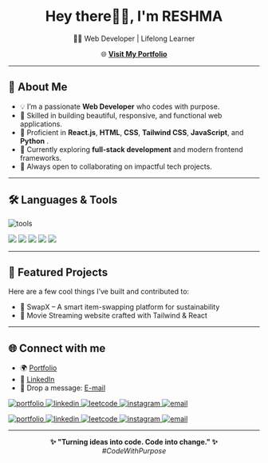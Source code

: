 <h1 align="center">Hey there🖐🏼, I'm RESHMA</h1>

<p align="center">
 👩‍💻 Web Developer | Lifelong Learner
</p>

<p align="center">
  🌐 <a href="https://reshmajprofile.netlify.app/" target="_blank" text-design=none><b>Visit My Portfolio</b></a> 
</p>

---

## 🦾 About Me

- 💡 I’m a passionate **Web Developer** who codes with purpose.
- 🔧 Skilled in building beautiful, responsive, and functional web applications.
- 💬 Proficient in **React.js**, **HTML**, **CSS**, **Tailwind CSS**, **JavaScript**, and **Python** .
- 🌱 Currently exploring **full-stack development** and modern frontend frameworks.
- 🤝 Always open to collaborating on impactful tech projects.

---


##  🛠️ Languages & Tools
<p align="left"> 
  <img src="https://skillicons.dev/icons?i=js,react,nodejs,tailwind,python,html,css,git,github,vscode" alt="tools" />
</p>

<p>
  <img src="https://img.shields.io/badge/React-20232A?style=for-the-badge&logo=react&logoColor=61DAFB"/>
<img src="https://img.shields.io/badge/Tailwind_CSS-38B2AC?style=for-the-badge&logo=tailwind-css&logoColor=white"/>
<img src="https://img.shields.io/badge/Vite-646CFF?style=for-the-badge&logo=vite&logoColor=white"/>
<img src="https://img.shields.io/badge/JavaScript-000000?style=for-the-badge&logo=javascript&logoColor=F7DF1E"/>
<img src="https://img.shields.io/badge/HTML5-E34F26?style=for-the-badge&logo=html5&logoColor=white"/>
</p>

---

## 📌 Featured Projects

Here are a few cool things I’ve built and contributed to:
- 🧩 SwapX – A smart item-swapping platform for sustainability
- 🎯 Movie Streaming website crafted with Tailwind & React

---

## 🌐 Connect with me

- 🌍 [Portfolio](https://reshmajprofile.netlify.app/)
- 💼 [LinkedIn](https://www.linkedin.com/in/reshma-jesurajan1510/) 
- 📧 Drop a message: [E-mail](mailto:reshmajr1015@gmail.com)


<p align="left">
  <a href="https://reshmajprofile.netlify.app/" target="_blank">
    <img src="https://img.shields.io/badge/My%20Portfolio-%2312100E.svg?style=for-the-badge&logo=github&logoColor=white" alt="portfolio"/>
  </a>
  <a href="https://www.linkedin.com/in/reshma-jesurajan1510/" target="_blank">
    <img src="https://img.shields.io/badge/LinkedIn-%230077B5.svg?style=for-the-badge&logo=linkedin&logoColor=white" alt="linkedin"/>
  </a>
  <a href="https://leetcode.com/u/reshmaJr/" target="_blank">
    <img src="https://img.shields.io/badge/LeetCode-%23FFA116.svg?style=for-the-badge&logo=leetcode&logoColor=black" alt="leetcode"/>
  </a>
  <a href="https://instagram.com/your-instagram" target="_blank">
    <img src="https://img.shields.io/badge/Instagram-%23E4405F.svg?style=for-the-badge&logo=instagram&logoColor=white" alt="instagram"/>
  </a>
  <a href="mailto:reshmajr1015@gmail.com" target="_blank">
    <img src="https://img.shields.io/badge/Email-D14836?style=for-the-badge&logo=gmail&logoColor=white" alt="email"/>
  </a>
</p>


  <a href="https://reshmajprofile.netlify.app/" target="_blank">
    <img src="https://img.shields.io/badge/My%20Portfolio-000?style=flat&logo=firefox&logoColor=white" alt="portfolio" />
  </a>
  <a href="https://www.linkedin.com/in/reshma-jesurajan1510/" target="_blank">
    <img src="https://img.shields.io/badge/-LinkedIn-000?style=flat&logo=linkedin&logoColor=blue" alt="linkedin" />
  </a>
  <a href="https://leetcode.com/u/reshmaJr/" target="_blank">
    <img src="https://img.shields.io/badge/-LeetCode-000?style=flat&logo=leetcode&logoColor=FFA116" alt="leetcode" />
  </a>
  <a href="https://www.instagram.com/reshhmaajr/" target="_blank">
    <img src="https://img.shields.io/badge/-Instagram-000?style=flat&logo=instagram&logoColor=E4405F" alt="instagram" />
  </a>
  <a href="mailto:reshmajr1015@gmail.com" target="_blank">
    <img src="https://img.shields.io/badge/-Gmail-000?style=flat&logo=gmail&logoColor=red" alt="email" />
  </a>
</p>



---

<p align="center">
  <b>✨ "Turning ideas into code. Code into change." ✨</b><br>
  <i>#CodeWithPurpose</i>
</p>

